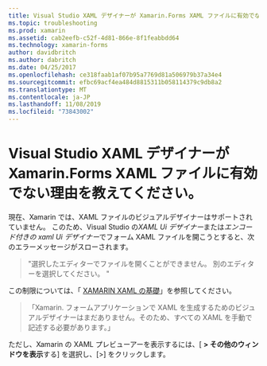 ```yaml
---
title: Visual Studio XAML デザイナーが Xamarin.Forms XAML ファイルに有効でない理由を教えてください。
ms.topic: troubleshooting
ms.prod: xamarin
ms.assetid: cab2eefb-c52f-4d81-866e-8f1feabbdd64
ms.technology: xamarin-forms
author: davidbritch
ms.author: dabritch
ms.date: 04/25/2017
ms.openlocfilehash: ce318faab1af07b95a7769d81a506979b37a34e4
ms.sourcegitcommit: efbc69acf4ea484d8815311b058114379c9db8a2
ms.translationtype: MT
ms.contentlocale: ja-JP
ms.lasthandoff: 11/08/2019
ms.locfileid: "73843002"
---
```

# <a name="why-doesnt-the-visual-studio-xaml-designer-work-for-xamarinforms-xaml-files"></a>Visual Studio XAML デザイナーが Xamarin.Forms XAML ファイルに有効でない理由を教えてください。

現在、Xamarin では、XAML ファイルのビジュアルデザイナーはサポートされていません。 このため、Visual Studio の*XAML Ui デザイナー*または*エンコード付きの xaml Ui デザイナー*でフォーム XAML ファイルを開こうとすると、次のエラーメッセージがスローされます。

> "選択したエディターでファイルを開くことができません。 別のエディターを選択してください。 "

この制限については、「 [XAMARIN XAML の基礎](~/xamarin-forms/xaml/xaml-basics/index.md)」を参照してください。

> 「Xamarin. フォームアプリケーションで XAML を生成するためのビジュアルデザイナーはまだありません。そのため、すべての XAML を手動で記述する必要があります。」

ただし、Xamarin の XAML プレビューアーを表示するには、[ **> その他のウィンドウを表示**する] を選択し、[>] をクリックします。
